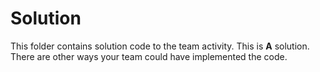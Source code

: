 # Solution

This folder contains solution code to the team activity. This is **A** solution. There are other ways your team could have implemented the code. 